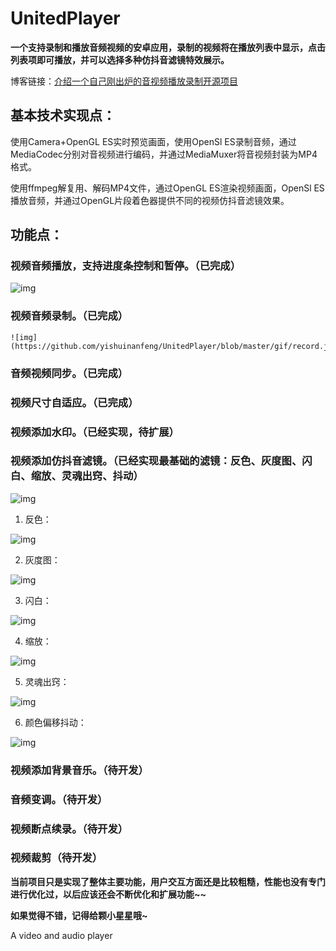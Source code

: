 # UnitedPlayer

**一个支持录制和播放音频视频的安卓应用，录制的视频将在播放列表中显示，点击列表项即可播放，并可以选择多种仿抖音滤镜特效展示。**

博客链接：[介绍一个自己刚出炉的音视频播放录制开源项目](https://blog.csdn.net/sinat_23092639/article/details/104142700)

## 基本技术实现点：

使用Camera+OpenGL ES实时预览画面，使用OpenSl ES录制音频，通过MediaCodec分别对音视频进行编码，并通过MediaMuxer将音视频封装为MP4格式。

使用ffmpeg解复用、解码MP4文件，通过OpenGL ES渲染视频画面，OpenSl ES播放音频，并通过OpenGL片段着色器提供不同的视频仿抖音滤镜效果。

## 功能点：

### 视频音频播放，支持进度条控制和暂停。（已完成） 

![img](https://github.com/yishuinanfeng/UnitedPlayer/blob/master/gif/playProgress.jpg)
 

### 视频音频录制。（已完成）

    ![img](https://github.com/yishuinanfeng/UnitedPlayer/blob/master/gif/record.jpg)

### 音频视频同步。（已完成）

### 视频尺寸自适应。（已完成）

### 视频添加水印。（已经实现，待扩展）

    

### 视频添加仿抖音滤镜。（已经实现最基础的滤镜：反色、灰度图、闪白、缩放、灵魂出窍、抖动）

  ![img](https://github.com/yishuinanfeng/UnitedPlayer/blob/master/gif/play.jpg)


   1. 反色：
   
   ![img](https://github.com/yishuinanfeng/UnitedPlayer/blob/master/gif/oppoColor.gif)
   
   2. 灰度图：
   
   ![img](https://github.com/yishuinanfeng/UnitedPlayer/blob/master/gif/gray.gif)
   
   3. 闪白：
   
   ![img](https://github.com/yishuinanfeng/UnitedPlayer/blob/master/gif/splash.gif)
   
   4. 缩放：
   
   ![img](https://github.com/yishuinanfeng/UnitedPlayer/blob/master/gif/scale.gif)
   
   5. 灵魂出窍：
   
   ![img](https://github.com/yishuinanfeng/UnitedPlayer/blob/master/gif/soul.gif)
   
   6. 颜色偏移抖动：
   
   ![img](https://github.com/yishuinanfeng/UnitedPlayer/blob/master/gif/shake.gif)
   

### 视频添加背景音乐。（待开发）

### 音频变调。（待开发）

### 视频断点续录。（待开发）

### 视频裁剪（待开发）

**当前项目只是实现了整体主要功能，用户交互方面还是比较粗糙，性能也没有专门进行优化过，以后应该还会不断优化和扩展功能~~**



**如果觉得不错，记得给颗小星星哦~**



A video and audio player

